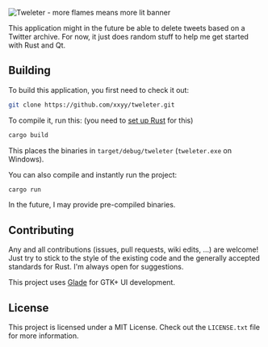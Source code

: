 ![Tweleter - more flames means more lit banner](https://raw.githubusercontent.com/xxyy/tweleter/master/assets/console-banner.png)

This application might in the future be able to delete tweets
based on a Twitter archive. For now, it just does random stuff
to help me get started with Rust and Qt.

Building
--------

To build this application, you first need to check it out:

````bash
git clone https://github.com/xxyy/tweleter.git
````

To compile it, run this: (you need to 
[set up Rust](https://doc.rust-lang.org/book/second-edition/ch01-01-installation.html)
for this)

````bash
cargo build
````

This places the binaries in `target/debug/tweleter`
(`tweleter.exe` on Windows).

You can also compile and instantly run the project:

````bash
cargo run
````

In the future, I may provide pre-compiled binaries.

Contributing
------------

Any and all contributions (issues, pull requests, wiki edits, ...)
are welcome! Just try to stick to the style of the existing code
and the generally accepted standards for Rust. I'm always open
for suggestions.

This project uses [Glade](https://glade.gnome.org/) for GTK+ UI development.

License
-------

This project is licensed under a MIT License.
Check out the `LICENSE.txt` file for more information.